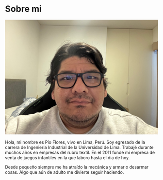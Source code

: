 # Sobre mi

![](../images/pioflores.jpg)

Hola, mi nombre es Pío Flores, vivo en Lima, Perú. Soy egresado de la carrera de Ingenieria Industríal de la Universidad de Lima. Trabajé durante muchos años en empresas del rubro textil. En el 2011 fundé mi empresa de venta de juegos infantiles en la que laboro hasta el dia de hoy.

Desde pequeño siempre me ha atraído la mecánica y armar o desarmar cosas. Algo que aún de adulto me divierte seguir haciendo.